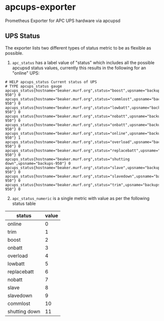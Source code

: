 # apcups-exporter
Prometheus Exporter for APC UPS hardware via apcupsd

## UPS Status

The exporter lists two different types of status metric to be as flexible as possible.

1. `apc_status` has a label value of "status" which includes all the possible apcupsd status values, currently this results in the following for an "online" UPS:

```
# HELP apcups_status Current status of UPS
# TYPE apcups_status gauge
apcups_status{hostname="beaker.murf.org",status="boost",upsname="backups-950"} 0
apcups_status{hostname="beaker.murf.org",status="commlost",upsname="backups-950"} 0
apcups_status{hostname="beaker.murf.org",status="lowbatt",upsname="backups-950"} 0
apcups_status{hostname="beaker.murf.org",status="nobatt",upsname="backups-950"} 0
apcups_status{hostname="beaker.murf.org",status="onbatt",upsname="backups-950"} 0
apcups_status{hostname="beaker.murf.org",status="online",upsname="backups-950"} 1
apcups_status{hostname="beaker.murf.org",status="overload",upsname="backups-950"} 0
apcups_status{hostname="beaker.murf.org",status="replacebatt",upsname="backups-950"} 0
apcups_status{hostname="beaker.murf.org",status="shutting down",upsname="backups-950"} 0
apcups_status{hostname="beaker.murf.org",status="slave",upsname="backups-950"} 0
apcups_status{hostname="beaker.murf.org",status="slavedown",upsname="backups-950"} 0
apcups_status{hostname="beaker.murf.org",status="trim",upsname="backups-950"} 0
```

2. `apc_status_numeric` is a single metric with value as per the following status table

| status        | value |
|---------------|-------|
| online        | 0     |
| trim          | 1     |
| boost         | 2     |
| onbatt        | 3     |
| overload      | 4     |
| lowbatt       | 5     |
| replacebatt   | 6     |
| nobatt        | 7     |
| slave         | 8     |
| slavedown     | 9     |
| commlost      | 10    |
| shutting down | 11    |


